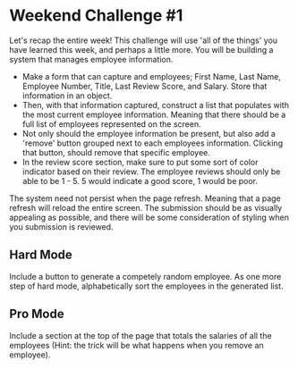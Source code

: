 # Weekend Challenge #1

Let's recap the entire week! This challenge will use 'all of the things' you have learned this week, and perhaps a little more. You will be building a system that manages employee information.

- Make a form that can capture and employees; First Name, Last Name, Employee Number, Title, Last Review Score, and Salary. Store that information in an object. 
- Then, with that information captured, construct a list that populates with the most current employee information. Meaning that there should be a full list of employees represented on the screen.
- Not only should the employee information be present, but also add a 'remove' button grouped next to each employees information. Clicking that button, should remove that specific employee. 
- In the review score section, make sure to put some sort of color indicator based on their review. The employee reviews should only be able to be 1 - 5. 5 would indicate a good score, 1 would be poor. 

The system need not persist when the page refresh. Meaning that a page refresh will reload the entire screen. 
The submission should be as visually appealing as possible, and there will be some consideration of styling when you submission is reviewed. 

## Hard Mode
Include a button to generate a competely random employee. As one more step of hard mode, alphabetically sort the employees in the generated list. 

## Pro Mode 
Include a section at the top of the page that totals the salaries of all the employees (Hint: the trick will be what happens when you remove an employee). 
